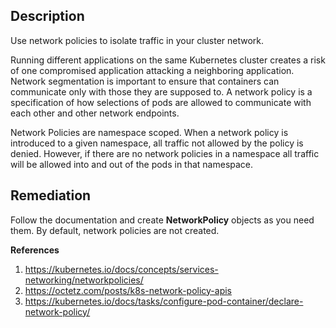 ## Description

Use network policies to isolate traffic in your cluster network.

Running different applications on the same Kubernetes cluster creates a risk of one
compromised application attacking a neighboring application. Network segmentation is
important to ensure that containers can communicate only with those they are supposed
to. A network policy is a specification of how selections of pods are allowed to
communicate with each other and other network endpoints.

Network Policies are namespace scoped. When a network policy is introduced to a given
namespace, all traffic not allowed by the policy is denied. However, if there are no network
policies in a namespace all traffic will be allowed into and out of the pods in that
namespace.

## Remediation

Follow the documentation and create **NetworkPolicy** objects as you need them. By default, network policies are not created.

**References**

1. https://kubernetes.io/docs/concepts/services-networking/networkpolicies/
2. https://octetz.com/posts/k8s-network-policy-apis
3. https://kubernetes.io/docs/tasks/configure-pod-container/declare-network-policy/